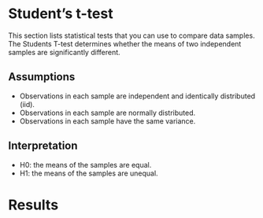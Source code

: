 #  Student’s t-test

This section lists statistical tests that you can use to compare data samples.
The Students T-test determines whether the means of two independent samples are significantly different.

## Assumptions

- Observations in each sample are independent and identically distributed (iid).
- Observations in each sample are normally distributed.
- Observations in each sample have the same variance.

## Interpretation

- H0: the means of the samples are equal.
- H1: the means of the samples are unequal.

# Results


